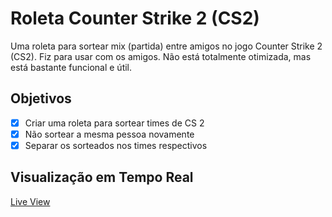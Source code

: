 # Roleta Counter Strike 2 (CS2)
<p>Uma roleta para sortear mix (partida) entre amigos no jogo Counter Strike 2 (CS2). Fiz para usar com os amigos. Não está totalmente otimizada, mas está bastante funcional e útil.</p>

## Objetivos
- [x] Criar uma roleta para sortear times de CS 2<br>
- [x] Não sortear a mesma pessoa novamente<br>
- [x] Separar os sorteados nos times respectivos<br>

## Visualização em Tempo Real
[Live View](https://www.mayconvs.com.br/roleta/) <br><br>

